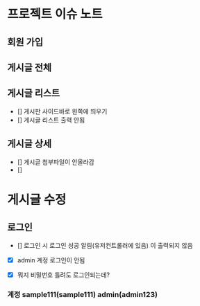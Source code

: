 # 프로젝트 이슈 노트
## 회원 가입


## 게시글 전체


## 게시글 리스트
* [] 게시판 사이드바로 왼쪽에 띄우기
* [] 게시글 리스트 출력 안됨

## 게시글 상세
* [] 게시글 첨부파일이 안올라감
* [] 

# 게시글 수정

## 로그인
* [] 로그인 시 로그인 성공 알림(유저컨트롤러에 있음) 이 출력되지 않음
* [x] admin 계정 로그인이 안됨
* [x] 뭐지 비밀번호 틀려도 로그인되는데?


### 계정  sample111(sample111) admin(admin123)
